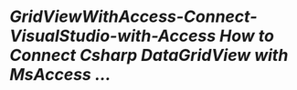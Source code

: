 <h1><b> <i> GridViewWithAccess-Connect-VisualStudio-with-Access
How to Connect Csharp DataGridView with MsAccess ...
